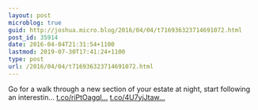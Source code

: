 ```yaml
---
layout: post
microblog: true
guid: http://joshua.micro.blog/2016/04/04/t716936323714691072.html
post_id: 35914
date: 2016-04-04T21:31:54+1100
lastmod: 2019-07-30T17:41:24+1100
type: post
url: /2016/04/04/t716936323714691072.html
---
```

Go for a walk through a new section of your estate at night, start following an interestin… [t.co/riPtOagqI...](https://t.co/riPtOagqIT) [t.co/4U7yjJtaw...](https://t.co/4U7yjJtawW)
